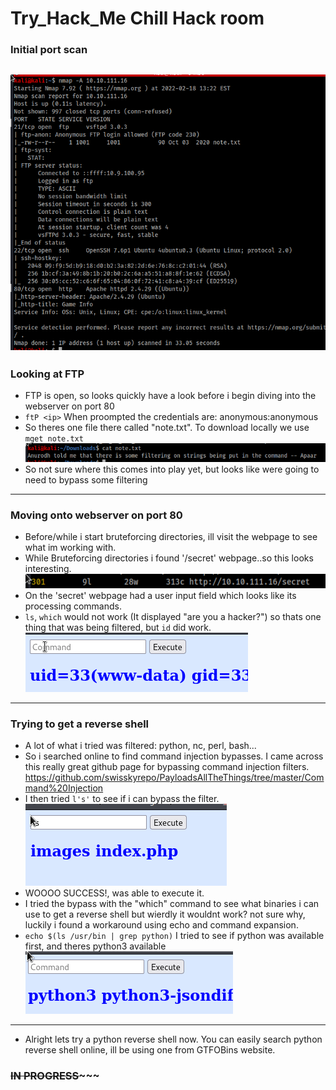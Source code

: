 # Try_Hack_Me Chill Hack room

### Initial port scan
![alt text](https://github.com/pg-cy/CTF-Walkthrough/blob/main/THM_chill_hack/images/Screenshot_2022-02-21_13-35-27.png)
------------
### Looking at FTP
- FTP is open, so looks quickly have a look before i begin diving into the webserver on port 80
- `ftP <ip>`   When proompted the credentials are: anonymous:anonymous
- So theres one file there called "note.txt". To download locally we use `mget note.txt`
![alt text](https://github.com/pg-cy/CTF-Walkthrough/blob/main/THM_chill_hack/images/note.png)
- So not sure where this comes into play yet, but looks like were going to need to bypass some filtering
--------
### Moving onto webserver on port 80
- Before/while i start bruteforcing directories, ill visit the webpage to see what im working with.
- While Bruteforcing directories i found '/secret' webpage..so this looks interesting.
![alt text](https://github.com/pg-cy/CTF-Walkthrough/blob/main/THM_chill_hack/images/secret.png)
- On the 'secret' webpage had a user input field which looks like its processing commands.
- `ls`, `which` would not work (It displayed "are you a hacker?") so thats one thing that was being filtered, but `id` did work.
![alt text](https://github.com/pg-cy/CTF-Walkthrough/blob/main/THM_chill_hack/images/id.png)
--------
### Trying to get a reverse shell
- A lot of what i tried was filtered: python, nc, perl, bash...
- So i searched online to find command injection bypasses. I came across this really great github page for bypassing command injection filters. https://github.com/swisskyrepo/PayloadsAllTheThings/tree/master/Command%20Injection
- I then tried `l's'` to see if i can bypass the filter.
![alt text](https://github.com/pg-cy/CTF-Walkthrough/blob/main/THM_chill_hack/images/ls.png)
- WOOOO SUCCESS!, was able to execute it.
- I tried the bypass with the "which" command to see what binaries i can use to get a reverse shell but wierdly it wouldnt work? not sure why, luckily i found a workaround using echo and command expansion.
- `echo $(ls /usr/bin | grep python)` I tried to see if python was available first, and theres python3 available
![alt text](https://github.com/pg-cy/CTF-Walkthrough/blob/main/THM_chill_hack/images/python.png)
--------
- Alright lets try a python reverse shell now. You can easily search python reverse shell online, ill be using one from GTFOBins website.

### ~~~~~~~~~~~~~~~~~~~~~~~~~~IN PROGRESS~~~~~~~~~~~~~~~~~~~~~~~~~~~~~

